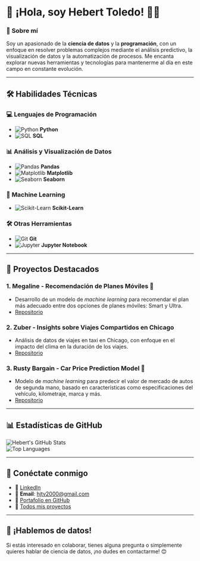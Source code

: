 # 👋 ¡Hola, soy **Hebert Toledo**! 👨‍💻

### 🌟 **Sobre mí**
Soy un apasionado de la **ciencia de datos** y la **programación**, con un enfoque en resolver problemas complejos mediante el análisis predictivo, la visualización de datos y la automatización de procesos. Me encanta explorar nuevas herramientas y tecnologías para mantenerme al día en este campo en constante evolución.

---

## 🛠️ **Habilidades Técnicas**

### 💻 **Lenguajes de Programación**
- ![Python](https://img.icons8.com/color/48/000000/python.png) **Python**
- ![SQL](https://img.icons8.com/color/48/000000/sql.png) **SQL**

### 📊 **Análisis y Visualización de Datos**
- ![Pandas](https://img.icons8.com/color/48/000000/pandas.png) **Pandas**
- ![Matplotlib](![image](https://github.com/user-attachments/assets/257a8638-0bdc-43ea-a870-0164889d94e5)
) **Matplotlib**
- ![Seaborn](https://img.icons8.com/color/48/000000/seaborn.png) **Seaborn**

### 🤖 **Machine Learning**
- ![Scikit-Learn](https://img.icons8.com/color/48/000000/scikit-learn.png) **Scikit-Learn**

### 🛠️ **Otras Herramientas**
- ![Git](https://img.icons8.com/color/48/000000/git.png) **Git**
- ![Jupyter](https://img.icons8.com/color/48/000000/jupyter.png) **Jupyter Notebook**

---

## 🚀 **Proyectos Destacados**

### 1. **Megaline - Recomendación de Planes Móviles** 📡  
- Desarrollo de un modelo de *machine learning* para recomendar el plan más adecuado entre dos opciones de planes móviles: Smart y Ultra.  
- [Repositorio](https://github.com/HebertL-dev/Megaline_Recomendacion-de-Planes-Moviles)  


### 2. **Zuber - Insights sobre Viajes Compartidos en Chicago**  
- Análisis de datos de viajes en taxi en Chicago, con enfoque en el impacto del clima en la duración de los viajes.  
- [Repositorio](https://github.com/HebertL-dev/Zuber_Insights)


### 3. **Rusty Bargain - Car Price Prediction Model** 🚗  
- Modelo de *machine learning* para predecir el valor de mercado de autos de segunda mano, basado en características como especificaciones del vehículo, kilometraje, marca y más.  
- [Repositorio](https://github.com/HebertL-dev/RustyBargain)  


---

## 📊 **Estadísticas de GitHub**

![Hebert's GitHub Stats](https://github-readme-stats.vercel.app/api?username=HebertL-dev&show_icons=true&theme=default)  
![Top Languages](https://github-readme-stats.vercel.app/api/top-langs/?username=HebertL-dev&layout=compact&theme=default)

---

## 🔗 **Conéctate conmigo**

- 💼 [LinkedIn](https://www.linkedin.com/in/hebert-ds/)
- 📧 **Email**: [hjtv2000@gmail.com](mailto:hjtv2000@gmail.com)
- 📂 [Portafolio en GitHub](https://github.com/HebertL-dev)
- 🚀 [Todos mis proyectos](https://github.com/HebertL-dev?tab=repositories)

---

## 🌟 **¡Hablemos de datos!**
Si estás interesado en colaborar, tienes alguna pregunta o simplemente quieres hablar de ciencia de datos, ¡no dudes en contactarme! 😊
